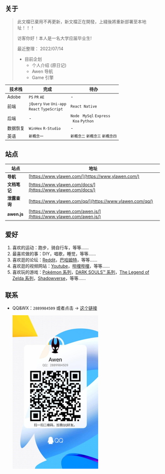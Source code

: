 ## 关于

> 此文檔已棄用不再更新，新文檔正在開發，上綫後將重新部署至本地址！！！
>
> 访客你好！本人是一名大学应届毕业生!
>
> 最近整理： 2022/07/14
>
> - 目前企划
>   - 个人介绍 (原日记)
>   - Awen 导航
>   - Game 引擎

| 技术栈   | 完成                                             | 待办                                             |
| -------- | ------------------------------------------------ | ------------------------------------------------ |
| Adobe    | `PS` `PR` `AE`                                   | -                                                |
| 前端     | `jQuery` `Vue` `Uni-app`<br>`React` `TypeScript` | `React Native`                                   |
| 后端     | -                                                | `Node` ` MySql` `Express ` <br> ` Koa` `Python ` |
| 数据恢复 | `WinHex` `R-Studio`                              | -                                                |
| 英语     | `新概念一`                                       | `新概念二` `新概念三` `新概念四`                 |

## 站点

| 站点         | 地址                                                               |
| ------------ | ------------------------------------------------------------------ |
| **导航**     | [https://www.ylawen.com/](https://www.ylawen.com/)                 |
| **文档笔记** | [https://www.ylawen.com/docs/](https://www.ylawen.com/docs/)       |
| **泄露查询** | [https://www.ylawen.com/qq/](https://www.ylawen.com/qq/)           |
| **awen.js**  | [https://www.ylawen.com/awen.js/](https://www.ylawen.com/awen.js/) |

## 爱好

1. 喜欢的运动：跑步，骑自行车，等等……
2. 最喜欢做的事：DIY，唱歌，睡觉，等等……
3. 喜欢逛的论坛：[Reddit](https://www.reddit.com/)，[巴哈姆特](https://forum.gamer.com.tw/)，等等……
4. 喜欢逛的视频网站：[Youtube](https://www.youtube.com/)，[哔哩哔哩](https://space.bilibili.com/69895189)，等等……
5. 喜欢玩的游戏：[Pokémon 系列](https://www.pokemon.com/)，[DARK SOULS™ 系列](https://store.steampowered.com/app/374320/DARK_SOULS_III/)，[The Legend of Zelda 系列](https://www.nintendo.com.hk/switch/zelda_botw/)，[Shadowverse](https://shadowverse.com/)，等等……

## 联系

- QQ&WX：`2889984509` 或者点击 → [这个链接](https://qm.qq.com/cgi-bin/qm/qr?k=NpnmviXH085e-k9BO1VTR4dSBY0fl32A&noverify=0)

  <img src="./assets/img/QQ.jpg" style="height:500px"/>
